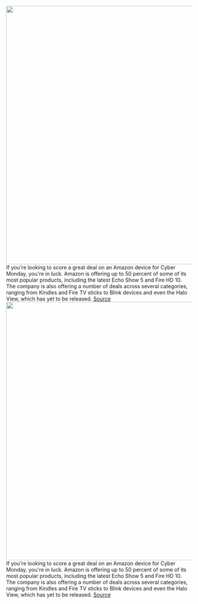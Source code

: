 <img src='https://cdn.vox-cdn.com/thumbor/oTgrRCRea8fMU9inGw3RNNzRrNw=/0x0:2040x1360/1200x800/filters:focal(857x517:1183x843)/cdn.vox-cdn.com/uploads/chorus_image/image/70168679/akrales_190617_3490_0051.5.jpg' width='700px' /><br/>
If you're looking to score a great deal on an Amazon device for Cyber Monday, you're in luck. Amazon is offering up to 50 percent of some of its most popular products, including the latest Echo Show 5 and Fire HD 10. The company is also offering a number of deals across several categories, ranging from Kindles and Fire TV sticks to Blink devices and even the Halo View, which has yet to be released.
<a href='https://www.theverge.com/22789253/black-friday-2021-amazon-echo-speaker-device-cyber-monday'> Source <a/><img src='https://cdn.vox-cdn.com/thumbor/oTgrRCRea8fMU9inGw3RNNzRrNw=/0x0:2040x1360/1200x800/filters:focal(857x517:1183x843)/cdn.vox-cdn.com/uploads/chorus_image/image/70168679/akrales_190617_3490_0051.5.jpg' width='700px' /><br/>
If you're looking to score a great deal on an Amazon device for Cyber Monday, you're in luck. Amazon is offering up to 50 percent of some of its most popular products, including the latest Echo Show 5 and Fire HD 10. The company is also offering a number of deals across several categories, ranging from Kindles and Fire TV sticks to Blink devices and even the Halo View, which has yet to be released.
<a href='https://www.theverge.com/22789253/black-friday-2021-amazon-echo-speaker-device-cyber-monday'> Source <a/>